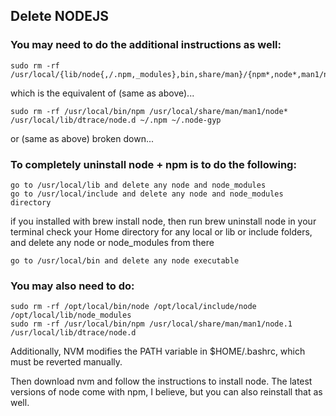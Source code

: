 ## Delete NODEJS
### You may need to do the additional instructions as well:

```
sudo rm -rf /usr/local/{lib/node{,/.npm,_modules},bin,share/man}/{npm*,node*,man1/node*}
```

which is the equivalent of (same as above)...
```
sudo rm -rf /usr/local/bin/npm /usr/local/share/man/man1/node* /usr/local/lib/dtrace/node.d ~/.npm ~/.node-gyp 
```

or (same as above) broken down...

### To completely uninstall node + npm is to do the following:

```
go to /usr/local/lib and delete any node and node_modules
go to /usr/local/include and delete any node and node_modules directory
```

if you installed with brew install node, then run brew uninstall node in your terminal
check your Home directory for any local or lib or include folders, and delete any node or node_modules from there
```
go to /usr/local/bin and delete any node executable
```

### You may also need to do:
```
sudo rm -rf /opt/local/bin/node /opt/local/include/node /opt/local/lib/node_modules
sudo rm -rf /usr/local/bin/npm /usr/local/share/man/man1/node.1 /usr/local/lib/dtrace/node.d
```
Additionally, NVM modifies the PATH variable in $HOME/.bashrc, which must be reverted manually.

Then download nvm and follow the instructions to install node. The latest versions of node come with npm, I believe, but you can also reinstall that as well.
